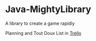 # Java-MightyLibrary
A library to create a game rapidly

Planning and Tout Doux List in 
[Trello](https://trello.com/b/TPqZCfrw/java-mightylibrary)
